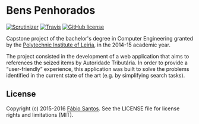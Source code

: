 # Bens Penhorados
[![Scrutinizer](https://img.shields.io/scrutinizer/g/ffsantos92/bens-penhorados.svg)](https://scrutinizer-ci.com/g/ffsantos92/bens-penhorados/) [![Travis](https://img.shields.io/travis/ffsantos92/bens-penhorados.svg)](https://travis-ci.org/ffsantos92/bens-penhorados) [![GitHub license](https://img.shields.io/github/license/ffsantos92/bens-penhorados.svg)](https://raw.githubusercontent.com/ffsantos92/bens-penhorados/master/LICENSE)

Capstone project of the bachelor's degree in Computer Engineering granted by the [Polytechnic Institute of Leiria](http://www.ipleiria.pt/home/), in the 2014-15 academic year.

The project consisted in the development of a web application that aims to references the seized items by Autoridade Tributária.
In order to provide a “user-friendly” experience, this application was built to solve the problems identified in the current state of the art (e.g. by simplifying search tasks).

## License
Copyright (c) 2015-2016 [Fábio Santos](http://www.fabiosantos.me). See the LICENSE file for license rights and limitations (MIT).
